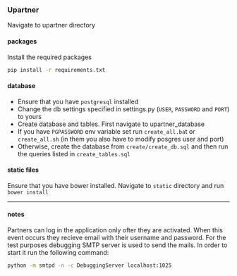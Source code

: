 ### Upartner

Navigate to upartner directory
#### packages
Install the required packages
```sh
pip install -r requirements.txt
```

#### database
 - Ensure that you have ``postgresql`` installed
 - Change the db settings specified in settings.py (``USER``, ``PASSWORD`` and ``PORT``) to yours
 - Create database and tables. First navigate to upartner_database
  - If you have ``PGPASSWORD`` env variable set run ``create_all.ba``t or ``create_all.sh`` (in them you also have to modify posgres user and port)
  - Otherwise, create the database from ``create/create_db.sql`` and then run the queries listed in ``create_tables.sql``

#### static files
Ensure that you have bower installed.
Navigate to ``static`` directory and run ``bower install``


---------------------------------------
#### notes
Partners can log in the application only ofter they are activated.
When this event occurs they recieve email with their username and password.
For the test purposes debugging SMTP server is used to send the mails.
In order to start it run the following command:
```sh
python -m smtpd -n -c DebuggingServer localhost:1025
```
